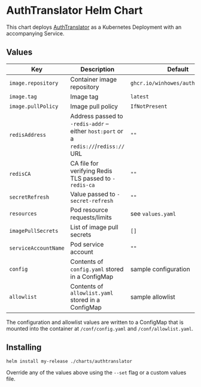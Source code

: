 # AuthTranslator Helm Chart

This chart deploys [AuthTranslator](https://github.com/winhowes/AuthTranslator) as a Kubernetes Deployment with an accompanying Service.

## Values

| Key | Description | Default |
|-----|-------------|---------|
| `image.repository` | Container image repository | `ghcr.io/winhowes/authtranslator` |
| `image.tag` | Image tag | `latest` |
| `image.pullPolicy` | Image pull policy | `IfNotPresent` |
| `redisAddress` | Address passed to `-redis-addr` – either `host:port` or a `redis://`/`rediss://` URL | `""` |
| `redisCA` | CA file for verifying Redis TLS passed to `-redis-ca` | `""` |
| `secretRefresh` | Value passed to `-secret-refresh` | `""` |
| `resources` | Pod resource requests/limits | see `values.yaml` |
| `imagePullSecrets` | List of image pull secrets | `[]` |
| `serviceAccountName` | Pod service account | `""` |
| `config` | Contents of `config.yaml` stored in a ConfigMap | sample configuration |
| `allowlist` | Contents of `allowlist.yaml` stored in a ConfigMap | sample allowlist |

The configuration and allowlist values are written to a ConfigMap that is mounted into the container at `/conf/config.yaml` and `/conf/allowlist.yaml`.

## Installing

```bash
helm install my-release ./charts/authtranslator
```

Override any of the values above using the `--set` flag or a custom values file.
